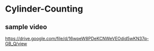 # Cylinder-Counting
## sample video
 https://drive.google.com/file/d/16wpeW8PDeKCNWeVEOdid5wKN37q-GB_Q/view
